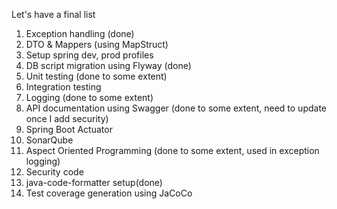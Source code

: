 Let's have a final list

1. Exception handling (done)
2. DTO & Mappers (using MapStruct)
3. Setup spring dev, prod profiles
4. DB script migration using Flyway (done)
5. Unit testing (done to some extent)
6. Integration testing
7. Logging (done to some extent)
8. API documentation using Swagger (done to some extent, need to update once I add security)
9. Spring Boot Actuator
10. SonarQube
11. Aspect Oriented Programming (done to some extent, used in exception logging)
12. Security code
13. java-code-formatter setup(done)
14. Test coverage generation using JaCoCo